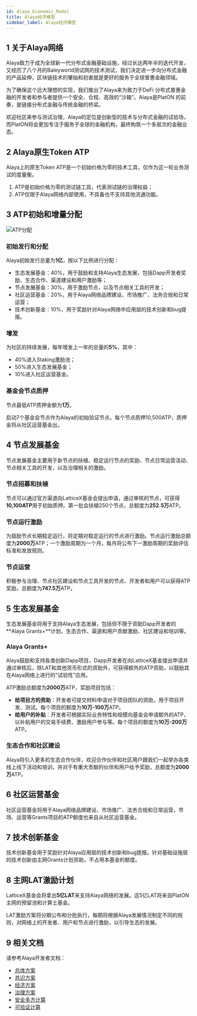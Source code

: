 ```yaml
---
id: Alaya_Economic_Model
title: Alaya经济模型
sidebar_label: Alaya经济模型
---
```


## 1 关于Alaya网络

Alaya致力于成为全球新一代分布式金融基础设施，经过长达两年半的迭代开发，又经历了八个月的Baleyworld测试网的技术测试，我们决定进一步向分布式金融的产品延伸，区块链技术的肇始和初衷就是更好的服务于全球普惠金融领域。

为了确保这个远大理想的实现，我们推出了Alaya来为致力于DeFi 分布式普惠金融的开发者和参与者提供一个安全、合规、高效的“沙箱”。Alaya是PlatON 的前奏，是链接分布式金融与传统金融的桥梁。

欢迎社区来参与测试治理，Alaya的定位是创新型的技术与分布式金融的试验场，而PlatON将会更加专注于服务于全球的金融机构，最终构筑一个多层次的金融业态。

## 2 Alaya原生Token ATP

Alaya上的原生Token ATP是一个初始价格为零的技术工具，仅作为这一轮业务测试的度量衡。

1. ATP是初始价格为零的测试链工具，代表测试链的治理权益；
2. ATP仅限于Alaya网络内部使用，不具备也不支持其他流通功能。

## 3 ATP初始和增量分配

<img src="/alaya-devdocs/img/zh-CN/Alaya经济模型.assets/ATP分配.png" alt="ATP分配"/>

### **初始发行和分配**

Alaya初始发行总量为**1亿**，按以下比例进行分配：

+ 生态发展基金：40%，用于鼓励和支持Alaya生态发展，包括Dapp开发者奖励、生态合作、渠道建设和用户激励等；
+ 节点发展基金：30%，用于激励节点，以及节点相关工具的开发；
+ 社区运营基金：20%，用于Alaya网络品牌建设、市场推广、法务合规和日常运营；
+ 技术创新基金：10%，用于奖励针对Alaya网络中应用层的技术创新和bug提报。

### **增发**

为社区的持续发展，每年增发上一年的总量的**5%**，其中：

+ 40%进入Staking激励池；
+ 50%进入生态发展基金；
+ 10%进入社区运营基金。

### **基金会节点质押**

节点最低ATP质押金额为**1万**。

启动7个基金会节点作为Alaya的初始验证节点，每个节点质押10,500ATP，质押金将从社区运营基金出。

## 4 节点发展基金

节点发展基金主要用于新节点的扶植、稳定运行节点的奖励、节点日常运营活动、节点相关工具的开发，以及治理相关的激励。

### 节点招募和扶植

节点可以通过官方渠道向LatticeX基金会提出申请，通过审核的节点，可获得**10,100ATP**用于初始质押。第一批会扶植250个节点，总额度为**252.5万**ATP。

### **节点运行激励**

为鼓励节点长期稳定运行，将定期对稳定运行的节点进行激励。节点运行激励总额度为**2000万**ATP；一个激励周期为一个月，每月将公布下一激励周期的奖励评估标准和发放规则。

### **节点运营**

积极参与治理、节点社区建设和节点工具开发的节点、开发者和用户可以获得ATP奖励，总额度为**747.5万**ATP。

## 5 生态发展基金

生态发展基金将用于支持Alaya生态发展，包括但不限于资助Dapp开发者的**Alaya Grants+**计划、生态合作、渠道和用户贡献激励、社区建设和培训等。

### Alaya Grants+

Alaya鼓励和支持各类创新Dapp项目，Dapp开发者在向LatticeX基金提出申请并通过审核后，除LAT和其他货币形式的资助外，可获得额外的ATP资助，以鼓励其在Alaya网络上进行的“试验性”应用。

ATP激励总额度为**2000万**ATP，奖励项目包括：

- **给项目方的资助**：开发者可提交材料申请对于项目团队的资助，用于项目开发、测试。每个项目的额度为**10万-100万**ATP。
- **给用户的补贴**：开发者可根据实际业务特性和规模向基金会申请额外的ATP，以补贴用户的交易手续费、激励用户参与等。每个项目的额度为**10万-200万**ATP。

### 生态合作和社区建设

Alaya将引入更多的生态合作伙伴，欢迎合作伙伴和社区用户跟我们一起举办各类线上线下活动和培训，并对于有重大贡献的伙伴和用户给予奖励，总额度为**2000万**ATP。

## 6 社区运营基金

社区运营基金将用于Alaya网络品牌建设、市场推广、法务合规和日常运营，市场、运营等Grants项目的ATP额度也来自从社区运营基金。

## 7 技术创新基金

技术创新基金用于奖励针对Alaya应用层的技术创新和bug提报。针对基础设施层的技术创新由主网Grants计划资助，不占用本基金的额度。

## 8 主网LAT激励计划

LatticeX基金会将拿出**5亿LAT**来支持Alaya网络的发展。这5亿LAT将来自PlatON主网的预留池和计算士基金。

LAT激励方案将分期公布和分批执行，每期将根据Alaya发展情况制定不同的规则，对网络上的开发者、用户和节点进行激励，以引导生态的发展。

## 9 相关文档

请参考Alaya开发者文档：

- [总体方案](/alaya-devdocs/zh-CN/Alaya_Overall_Solution/)
- [共识方案](/alaya-devdocs/zh-CN/Alaya_Solution/)
- [经济方案](/alaya-devdocs/zh-CN/Alaya_Economic_Plan/)
- [治理方案](/alaya-devdocs/zh-CN/Alaya_Governance_Solution/)
- [安全多方计算](/alaya-devdocs/zh-CN/Secure_Multi_Party_Computation/)
- [可验证计算](/alaya-devdocs/zh-CN/Verifiable_Computation/)
